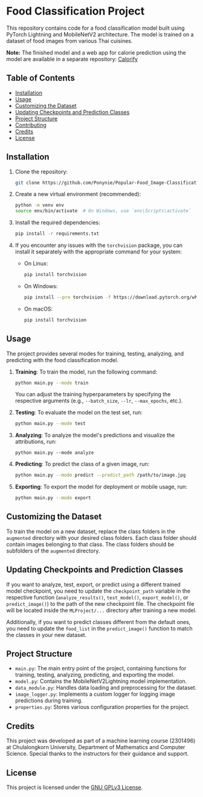 # Food Classification Project

This repository contains code for a food classification model built using PyTorch Lightning and MobileNetV2 architecture. The model is trained on a dataset of food images from various Thai cuisines.

**Note:** The finished model and a web app for calorie prediction using the model are available in a separate repository: [Calorify](https://github.com/Ponynie/Calorify.git)

## Table of Contents

- [Installation](#installation)
- [Usage](#usage)
- [Customizing the Dataset](#customizing-the-dataset)
- [Updating Checkpoints and Prediction Classes](#updating-checkpoints-and-prediction-classes)
- [Project Structure](#project-structure)
- [Contributing](#contributing)
- [Credits](#credits)
- [License](#license)

## Installation

1. Clone the repository:

   ```bash
   git clone https://github.com/Ponynie/Popular-Food_Image-Classification.git
   ```

2. Create a new virtual environment (recommended):

   ```bash
   python -m venv env
   source env/bin/activate  # On Windows, use `env\Scripts\activate`
   ```

3. Install the required dependencies:

   ```bash
   pip install -r requirements.txt
   ```

4. If you encounter any issues with the `torchvision` package, you can install it separately with the appropriate command for your system:

   - On Linux:
     ```bash
     pip install torchvision
     ```

   - On Windows:
     ```bash
     pip install --pre torchvision -f https://download.pytorch.org/whl/nightly/cu117/torch_nightly.html
     ```

   - On macOS:
     ```bash
     pip install torchvision
     ```

## Usage

The project provides several modes for training, testing, analyzing, and predicting with the food classification model.

1. **Training**: To train the model, run the following command:

   ```bash
   python main.py --mode train
   ```

   You can adjust the training hyperparameters by specifying the respective arguments (e.g., `--batch_size`, `--lr`, `--max_epochs`, etc.).

2. **Testing**: To evaluate the model on the test set, run:

   ```bash
   python main.py --mode test
   ```

3. **Analyzing**: To analyze the model's predictions and visualize the attributions, run:

   ```ash
   python main.py --mode analyze
   ```

4. **Predicting**: To predict the class of a given image, run:

   ```bash
   python main.py --mode predict --predict_path /path/to/image.jpg
   ```

5. **Exporting**: To export the model for deployment or mobile usage, run:

   ```bash
   python main.py --mode export
   ```

## Customizing the Dataset

To train the model on a new dataset, replace the class folders in the `augmented` directory with your desired class folders. Each class folder should contain images belonging to that class. The class folders should be subfolders of the `augmented` directory.

## Updating Checkpoints and Prediction Classes

If you want to analyze, test, export, or predict using a different trained model checkpoint, you need to update the `checkpoint_path` variable in the respective function (`analyze_results()`, `test_model()`, `export_model()`, or `predict_image()`) to the path of the new checkpoint file. The checkpoint file will be located inside the `MLProject/...` directory after training a new model.

Additionally, if you want to predict classes different from the default ones, you need to update the `food_list` in the `predict_image()` function to match the classes in your new dataset.

## Project Structure

- `main.py`: The main entry point of the project, containing functions for training, testing, analyzing, predicting, and exporting the model.
- `model.py`: Contains the MobileNetV2Lightning model implementation.
- `data_module.py`: Handles data loading and preprocessing for the dataset.
- `image_logger.py`: Implements a custom logger for logging image predictions during training.
- `properties.py`: Stores various configuration properties for the project.

## Credits

This project was developed as part of a machine learning course (2301496) at Chulalongkorn University, Department of Mathematics and Computer Science. Special thanks to the instructors for their guidance and support.

## License

This project is licensed under the [GNU GPLv3 License](LICENSE).
